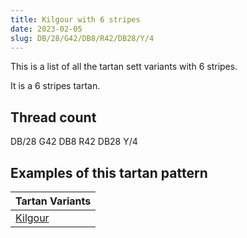 ```yaml
---
title: Kilgour with 6 stripes
date: 2023-02-05
slug: DB/28/G42/DB8/R42/DB28/Y/4
---
```

This is a list of all the tartan sett variants with 6 stripes.

It is a 6 stripes tartan.


## Thread count
DB/28 G42 DB8 R42 DB28 Y/4

## Examples of this tartan pattern

| Tartan Variants |
|---------------|
| [Kilgour](/variants/db/28/g42/db8/r42/db28/y/4-db000050-g008000-rc00000-yf0c000)||
